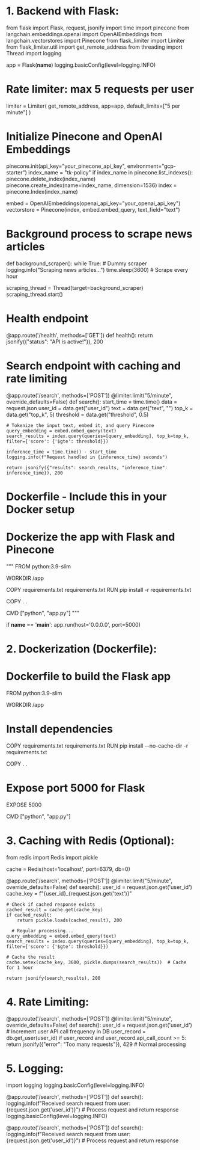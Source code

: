 # 1. Backend with Flask:

from flask import Flask, request, jsonify
import time
import pinecone
from langchain.embeddings.openai import OpenAIEmbeddings
from langchain.vectorstores import Pinecone
from flask_limiter import Limiter
from flask_limiter.util import get_remote_address
from threading import Thread
import logging

app = Flask(__name__)
logging.basicConfig(level=logging.INFO)

# Rate limiter: max 5 requests per user
limiter = Limiter(
    get_remote_address,
    app=app,
    default_limits=["5 per minute"]
)

# Initialize Pinecone and OpenAI Embeddings
pinecone.init(api_key="your_pinecone_api_key", environment="gcp-starter")
index_name = "tk-policy"
if index_name in pinecone.list_indexes():
    pinecone.delete_index(index_name)
pinecone.create_index(name=index_name, dimension=1536)
index = pinecone.Index(index_name)

embed = OpenAIEmbeddings(openai_api_key="your_openai_api_key")
vectorstore = Pinecone(index, embed.embed_query, text_field="text")

# Background process to scrape news articles
def background_scraper():
    while True:
        # Dummy scraper
        logging.info("Scraping news articles...")
        time.sleep(3600)  # Scrape every hour

scraping_thread = Thread(target=background_scraper)
scraping_thread.start()

# Health endpoint
@app.route('/health', methods=['GET'])
def health():
    return jsonify({"status": "API is active!"}), 200

# Search endpoint with caching and rate limiting
@app.route('/search', methods=['POST'])
@limiter.limit("5/minute", override_defaults=False)
def search():
    start_time = time.time()
    data = request.json
    user_id = data.get("user_id")
    text = data.get("text", "")
    top_k = data.get("top_k", 5)
    threshold = data.get("threshold", 0.5)

    # Tokenize the input text, embed it, and query Pinecone
    query_embedding = embed.embed_query(text)
    search_results = index.query(queries=[query_embedding], top_k=top_k, filter={'score': {'$gte': threshold}})
    
    inference_time = time.time() - start_time
    logging.info(f"Request handled in {inference_time} seconds")

    return jsonify({"results": search_results, "inference_time": inference_time}), 200

# Dockerfile - Include this in your Docker setup
# Dockerize the app with Flask and Pinecone
"""
FROM python:3.9-slim

WORKDIR /app

COPY requirements.txt requirements.txt
RUN pip install -r requirements.txt

COPY . .

CMD ["python", "app.py"]
"""

if __name__ == '__main__':
    app.run(host='0.0.0.0', port=5000)
# 2. Dockerization (Dockerfile):
# Dockerfile to build the Flask app
FROM python:3.9-slim

WORKDIR /app

# Install dependencies
COPY requirements.txt requirements.txt
RUN pip install --no-cache-dir -r requirements.txt

COPY . .

# Expose port 5000 for Flask
EXPOSE 5000

CMD ["python", "app.py"]
# 3. Caching with Redis (Optional):

from redis import Redis
import pickle

cache = Redis(host='localhost', port=6379, db=0)

@app.route('/search', methods=['POST'])
@limiter.limit("5/minute", override_defaults=False)
def search():
    user_id = request.json.get('user_id')
    cache_key = f"{user_id}_{request.json.get('text')}"
    
    # Check if cached response exists
    cached_result = cache.get(cache_key)
    if cached_result:
        return pickle.loads(cached_result), 200
    
      # Regular processing...
    query_embedding = embed.embed_query(text)
    search_results = index.query(queries=[query_embedding], top_k=top_k, filter={'score': {'$gte': threshold}})
    
    # Cache the result
    cache.setex(cache_key, 3600, pickle.dumps(search_results))  # Cache for 1 hour
    
    return jsonify(search_results), 200
# 4. Rate Limiting:

@app.route('/search', methods=['POST'])
@limiter.limit("5/minute", override_defaults=False)
def search():
    user_id = request.json.get('user_id')
    # Increment user API call frequency in DB
    user_record = db.get_user(user_id)
    if user_record and user_record.api_call_count >= 5:
        return jsonify({"error": "Too many requests"}), 429
    # Normal processing
# 5. Logging:
import logging
logging.basicConfig(level=logging.INFO)

@app.route('/search', methods=['POST'])
def search():
    logging.info(f"Received search request from user: {request.json.get('user_id')}")
    # Process request and return response
logging.basicConfig(level=logging.INFO)

@app.route('/search', methods=['POST'])
def search():
    logging.info(f"Received search request from user: {request.json.get('user_id')}")
    # Process request and return response
